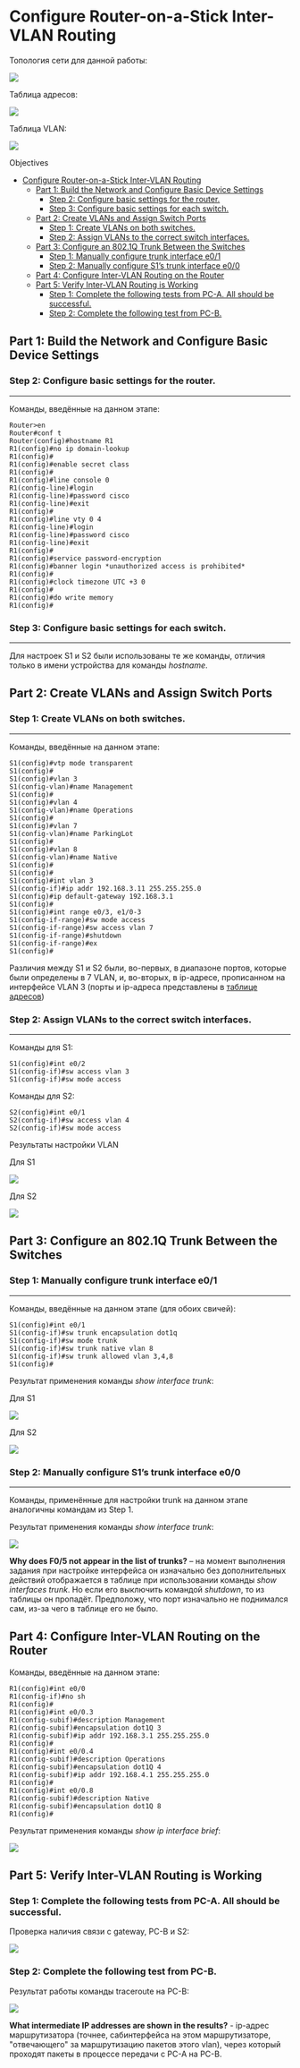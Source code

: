# Configure Router-on-a-Stick Inter-VLAN Routing

Топология сети для данной работы:

![](netTopology.png)

Таблица адресов:

![](addrTable.png)

Таблица VLAN:

![](vlanTable.png)

Objectives
- [Configure Router-on-a-Stick Inter-VLAN Routing](#configure-router-on-a-stick-inter-vlan-routing)
  - [Part 1: Build the Network and Configure Basic Device Settings](#part-1-build-the-network-and-configure-basic-device-settings)
    - [Step 2: Configure basic settings for the router.](#step-2-configure-basic-settings-for-the-router)
    - [Step 3: Configure basic settings for each switch.](#step-3-configure-basic-settings-for-each-switch)
  - [Part 2: Create VLANs and Assign Switch Ports](#part-2-create-vlans-and-assign-switch-ports)
    - [Step 1: Create VLANs on both switches.](#step-1-create-vlans-on-both-switches)
    - [Step 2: Assign VLANs to the correct switch interfaces.](#step-2-assign-vlans-to-the-correct-switch-interfaces)
  - [Part 3: Configure an 802.1Q Trunk Between the Switches](#part-3-configure-an-8021q-trunk-between-the-switches)
    - [Step 1: Manually configure trunk interface e0/1](#step-1-manually-configure-trunk-interface-e01)
    - [Step 2: Manually configure S1’s trunk interface e0/0](#step-2-manually-configure-s1s-trunk-interface-e00)
  - [Part 4: Configure Inter-VLAN Routing on the Router](#part-4-configure-inter-vlan-routing-on-the-router)
  - [Part 5: Verify Inter-VLAN Routing is Working](#part-5-verify-inter-vlan-routing-is-working)
    - [Step 1: Complete the following tests from PC-A. All should be successful.](#step-1-complete-the-following-tests-from-pc-a-all-should-be-successful)
    - [Step 2: Complete the following test from PC-B.](#step-2-complete-the-following-test-from-pc-b)

## Part 1: Build the Network and Configure Basic Device Settings
### Step 2: Configure basic settings for the router.
---
Команды, введённые на данном этапе:
```
Router>en
Router#conf t
Router(config)#hostname R1
R1(config)#no ip domain-lookup
R1(config)#
R1(config)#enable secret class
R1(config)#
R1(config)#line console 0
R1(config-line)#login
R1(config-line)#password cisco
R1(config-line)#exit
R1(config)#
R1(config)#line vty 0 4
R1(config-line)#login
R1(config-line)#password cisco
R1(config-line)#exit
R1(config)#
R1(config)#service password-encryption
R1(config)#banner login *unauthorized access is prohibited*
R1(config)#
R1(config)#clock timezone UTC +3 0
R1(config)#
R1(config)#do write memory
R1(config)#
```
### Step 3: Configure basic settings for each switch.
---
Для настроек S1 и S2 были использованы те же команды, отличия только в имени устройства для команды *hostname*.

## Part 2: Create VLANs and Assign Switch Ports
### Step 1: Create VLANs on both switches.
---
Команды, введённые на данном этапе:
```
S1(config)#vtp mode transparent
S1(config)#
S1(config)#vlan 3
S1(config-vlan)#name Management
S1(config)#
S1(config)#vlan 4
S1(config-vlan)#name Operations
S1(config)#
S1(config)#vlan 7
S1(config-vlan)#name ParkingLot
S1(config)#
S1(config)#vlan 8
S1(config-vlan)#name Native
S1(config)#
S1(config)#
S1(config)#int vlan 3
S1(config-if)#ip addr 192.168.3.11 255.255.255.0
S1(config)#ip default-gateway 192.168.3.1
S1(config)#
S1(config)#int range e0/3, e1/0-3
S1(config-if-range)#sw mode access
S1(config-if-range)#sw access vlan 7
S1(config-if-range)#shutdown
S1(config-if-range)#ex
S1(config)#
```

Различия между S1 и S2 были, во-первых, в диапазоне портов, которые были определены в 7 VLAN, и, во-вторых, в ip-адресе, прописанном на интерфейсе VLAN 3 (порты и ip-адреса представлены в [таблице адресов](addrTable.png))

### Step 2: Assign VLANs to the correct switch interfaces.
---
Команды для S1:
```
S1(config)#int e0/2
S1(config-if)#sw access vlan 3
S1(config-if)#sw mode access
```
Команды для S2:
```
S2(config)#int e0/1
S2(config-if)#sw access vlan 4
S2(config-if)#sw mode access
```

Результаты настройки VLAN

Для S1

![](vlanBriefS1.png)

Для S2

![](vlanBriefS2.png)

## Part 3: Configure an 802.1Q Trunk Between the Switches
### Step 1: Manually configure trunk interface e0/1
---
Команды, введённые на данном этапе (для обоих свичей):
```
S1(config)#int e0/1
S1(config-if)#sw trunk encapsulation dot1q
S1(config-if)#sw mode trunk
S1(config-if)#sw trunk native vlan 8
S1(config-if)#sw trunk allowed vlan 3,4,8
S1(config)#
```
Результат применения команды *show interface trunk*:

Для S1

![](shIntTrS1.png)

Для S2

![](shIntTrS2.png)

### Step 2: Manually configure S1’s trunk interface e0/0
---
Команды, применённые для настройки trunk на данном этапе аналогичны командам из Step 1. 

Результат применения команды *show interface trunk*:

![](shIntTrR.png)

**Why does F0/5 not appear in the list of trunks?** – на момент выполнения задания при настройке интерфейса он изначально без дополнительных действий отображается в таблице при использовании команды *show interfaces trunk*. Но если его выключить командой *shutdown*, то из таблицы он пропадёт. Предположу, что порт изначально не поднимался сам, из-за чего в таблице его не было.

## Part 4: Configure Inter-VLAN Routing on the Router

Команды, введённые на данном этапе:
```
R1(config)#int e0/0
R1(config-if)#no sh
R1(config)#
R1(config)#int e0/0.3
R1(config-subif)#description Management
R1(config-subif)#encapsulation dot1Q 3
R1(config-subif)#ip addr 192.168.3.1 255.255.255.0
R1(config)#
R1(config)#int e0/0.4
R1(config-subif)#description Operations
R1(config-subif)#encapsulation dot1Q 4
R1(config-subif)#ip addr 192.168.4.1 255.255.255.0
R1(config)#
R1(config)#int e0/0.8
R1(config-subif)#description Native
R1(config-subif)#encapsulation dot1Q 8
R1(config)#
```
Результат применения команды *show ip interface brief*:

![](shIpIntBr.png)

## Part 5: Verify Inter-VLAN Routing is Working
### Step 1: Complete the following tests from PC-A. All should be successful.

Проверка наличия связи с gateway, PC-B и S2:

![](testA.png)

### Step 2: Complete the following test from PC-B.

Результат работы команды traceroute на PC-B:

![](testB.png)

**What intermediate IP addresses are shown in the results?** - ip-адрес маршрутизатора (точнее, сабинтерфейса на этом маршрутизаторе, "отвечающего" за маршрутизацию пакетов этого vlan), через который проходят пакеты в процессе передачи с PC-A на PC-B.
